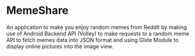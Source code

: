 # MemeShare
 An application to make you enjoy random memes from Reddit by making
use of Android Backend API (Volley) to make requests to a random meme API to fetch memes
data into JSON format and using Glide Module to display online pictures into the image view.
